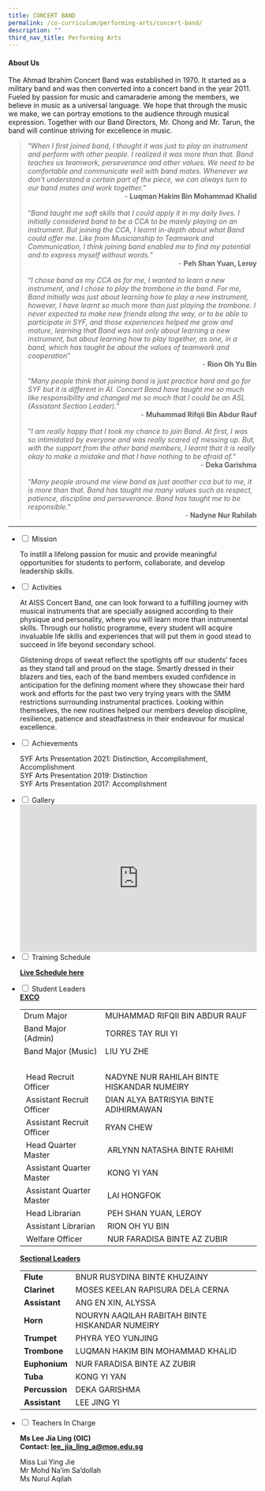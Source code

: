 ```yaml
---
title: CONCERT BAND
permalink: /co-curriculum/performing-arts/concert-band/
description: ""
third_nav_title: Performing Arts
---
```


<h4><strong>About Us</strong></h4>
<p>The Ahmad Ibrahim Concert Band was established in 1970. It started as a military band and was then converted into a concert band in the year 2011. Fueled by passion for music and camaraderie among the members, we believe in music as a universal language. We hope that through the music we make, we can portray emotions to the audience through musical expression. Together with our Band Directors, Mr. Chong and Mr. Tarun, the band will continue striving for excellence in music.</p>
<blockquote>
<div>&ldquo;<em>When I first joined band, I thought it was just to play an instrument and perform with other people. I realized it was more than that. Band teaches us teamwork, perseverance and other values. We need to be comfortable and communicate well with band mates. Whenever we don't understand a certain part of the piece, we can always turn to our band mates and work together.</em>&rdquo;</div>
<div style="text-align: right;">-&nbsp;<strong>Luqman Hakim Bin Mohammad Khalid</strong></div>
<div>&nbsp;</div>
<div>&ldquo;<em>Band taught me soft skills that I could apply it in my daily lives. I initially considered band to be a CCA to be mainly playing on an instrument. But joining the CCA, I learnt in-depth about what Band could offer me. Like from Musicianship to Teamwork and Communication, I think joining band enabled me to find my potential and to express myself without words.</em>&rdquo;</div>
<div style="text-align: right;">-&nbsp;<strong>Peh Shan Yuan, Leroy</strong></div>
<div>&nbsp;</div>
<div>&ldquo;<em>I chose band as my CCA as for me, I wanted to learn a new instrument, and I chose to play the trombone in the band. For me, Band initially was just about learning how to play a new instrument, however, I have learnt so much more than just playing the trombone. I never expected to make new friends along the way, or to be able to participate in SYF, and those experiences helped me grow and mature, learning that Band was not only about learning a new instrument, but about learning how to play together, as one, in a band, which has taught be about the values of teamwork and cooperation</em>&rdquo;</div>
<div style="text-align: right;">-&nbsp;<strong>Rion Oh Yu Bin</strong></div>
<div>&nbsp;</div>
<div>&ldquo;<em>Many people think that joining band is just practice hard and go for SYF but it is different in AI. Concert Band have taught me so much like responsibility and changed me so much that I could be an ASL (Assistant Section Leader).</em>&rdquo;</div>
<div style="text-align: right;">-&nbsp;<strong>Muhammad Rifqii Bin Abdur Rauf</strong></div>
<div>&nbsp;</div>
<div>"<em>I am really happy that I took my chance to join Band. At first, I was so intimidated by everyone and was really scared of messing up. But, with the support from the other band members, I learnt that it is really okay to make a mistake and that I have nothing to be afraid of.</em>"</div>
<div style="text-align: right;">-&nbsp;<strong>Deka Garishma</strong></div>
<div>&nbsp;</div>
<div>&ldquo;<em>Many people around me view band as just another cca but to me, it is more than that. Band has taught me many values such as respect, patience, discipline and perseverance. Band has taught me to be responsible.</em>"</div>
<div style="text-align: right;">-&nbsp;<strong>Nadyne Nur Rahilah</strong></div>
</blockquote>
<hr>
<ul class="jekyllcodex_accordion">
<li><input id="accordion1" type="checkbox" /> <label for="accordion1">Mission</label>
<div>
<p>To instill a lifelong passion for music and provide meaningful opportunities for students to perform, collaborate, and develop leadership skills.</p>
</div>
</li>
<li><input id="accordion2" type="checkbox" /> <label for="accordion2">Activities</label>
<div>
<p>At AISS Concert Band, one can look forward to a fulfilling journey with musical instruments that are specially assigned according to their physique and personality, where you will learn more than instrumental skills. Through our holistic programme, every student will acquire invaluable life skills and experiences that will put them in good stead to succeed in life beyond secondary school.</p>
<p>Glistening drops of sweat reflect the spotlights off our students&rsquo; faces as they stand tall and proud on the stage. Smartly dressed in their blazers and ties, each of the band members exuded confidence in anticipation for the defining moment where they showcase their hard work and efforts for the past two very trying years with the SMM restrictions surrounding instrumental practices. Looking within themselves, the new routines helped our members develop discipline, resilience, patience and steadfastness in their endeavour for musical excellence.</p>
</div>
</li>
<li><input id="accordion3" type="checkbox" /> <label for="accordion3">Achievements</label>
<div>
<p>SYF Arts Presentation 2021: Distinction, Accomplishment, Accomplishment<br />SYF Arts Presentation 2019: Distinction<br />SYF Arts Presentation 2017: Accomplishment</p>
</div>
</li>
<li><input id="accordion5" type="checkbox" /> <label for="accordion5">Gallery</label>
<div>
<iframe src="https://docs.google.com/presentation/d/e/2PACX-1vQjkw7Kwj6BFChpGhNr0L69Tp1dbpWzotpXsUGbiHf4KXhVRhG0PHoUjSxtvM2JvbRHJDUrMqK3O0Zc/embed?start=false&loop=false&delayms=5000" frameborder="0" width="480" height="299" allowfullscreen="true"></iframe>
</div>
</li>
<li><input id="accordion6" type="checkbox" /> <label for="accordion6">Training Schedule</label>
<div>
<p><strong><a href="http://gg.gg/AICBeCCA" target="">Live Schedule here</a></strong></p>
</div>
</li>
<li><input id="accordion7" type="checkbox" /> <label for="accordion7">Student Leaders</label>
<div>
<div><strong><u>EXCO</u></strong><u></u></div>
<div>
<table>
<tbody>
<tr>
<td>Drum Major</td>
<td>MUHAMMAD RIFQII BIN ABDUR RAUF</td>
</tr>
<tr>
<td>Band Major (Admin)</td>
<td>TORRES TAY RUI YI</td>
</tr>
<tr>
<td>Band Major (Music)</td>
<td>LIU YU ZHE</td>
</tr>
<tr>
<td colspan="2">&nbsp;</td>
</tr>
<tr>
<td>&nbsp;Head Recruit Officer</td>
<td>NADYNE NUR RAHILAH BINTE HISKANDAR NUMEIRY</td>
</tr>
<tr>
<td>&nbsp;Assistant Recruit Officer</td>
<td>DIAN ALYA BATRISYIA BINTE ADIHIRMAWAN</td>
</tr>
<tr>
<td>&nbsp;Assistant Recruit Officer</td>
<td>RYAN CHEW</td>
</tr>
<tr>
<td>&nbsp;Head Quarter Master</td>
<td>&nbsp;ARLYNN NATASHA BINTE RAHIMI</td>
</tr>
<tr>
<td>&nbsp;Assistant Quarter Master</td>
<td>&nbsp;KONG YI YAN</td>
</tr>
<tr>
<td>&nbsp;Assistant Quarter Master</td>
<td>&nbsp;LAI HONGFOK</td>
</tr>
<tr>
<td>&nbsp;Head Librarian</td>
<td>&nbsp;PEH SHAN YUAN, LEROY</td>
</tr>
<tr>
<td>&nbsp;Assistant Librarian</td>
<td>&nbsp;RION OH YU BIN</td>
</tr>
<tr>
<td>&nbsp;Welfare Officer</td>
<td>&nbsp;NUR FARADISA BINTE AZ ZUBIR</td>
</tr>
</tbody>
</table>
<u></u><strong><u>Sectional Leaders</u></strong></div>
<table>
<tbody>
<tr>
<td><strong>Flute</strong></td>
<td>BNUR RUSYDINA BINTE KHUZAINY</td>
</tr>
<tr>
<td><strong>Clarinet</strong></td>
<td>MOSES KEELAN RAPISURA DELA CERNA</td>
</tr>
<tr>
<td><strong>Assistant</strong></td>
<td>ANG EN XIN, ALYSSA</td>
</tr>
<tr>
<td><strong>Horn</strong></td>
<td>NOURYN AAQILAH RABITAH BINTE HISKANDAR NUMEIRY</td>
</tr>
<tr>
<td><strong>Trumpet</strong></td>
<td>PHYRA YEO YUNJING</td>
</tr>
<tr>
<td><strong>Trombone</strong></td>
<td>LUQMAN HAKIM BIN MOHAMMAD KHALID</td>
</tr>
<tr>
<td><strong>Euphonium</strong></td>
<td>NUR FARADISA BINTE AZ ZUBIR</td>
</tr>
<tr>
<td><strong>Tuba</strong></td>
<td>KONG YI YAN</td>
</tr>
<tr>
<td><strong>Percussion</strong></td>
<td>DEKA GARISHMA</td>
</tr>
<tr>
<td><strong>Assistant</strong></td>
<td>LEE JING YI</td>
</tr>
</tbody>
</table>
</div>
</li>
<li><input id="accordion8" type="checkbox" /> <label for="accordion8">Teachers In Charge</label>
<div>
<p><strong>Ms Lee Jia Ling (OIC)<br /></strong><strong>Contact:&nbsp;<a href="mailto:lee_jia_ling_a@moe.edu.sg" target="">lee_jia_ling_a@moe.edu.sg</a></strong></p>
<p>Miss Lui Ying Jie<br />Mr Mohd Na&rsquo;im Sa&rsquo;dollah<br />Ms Nurul Aqilah</p>
</div>
</li>
</ul>